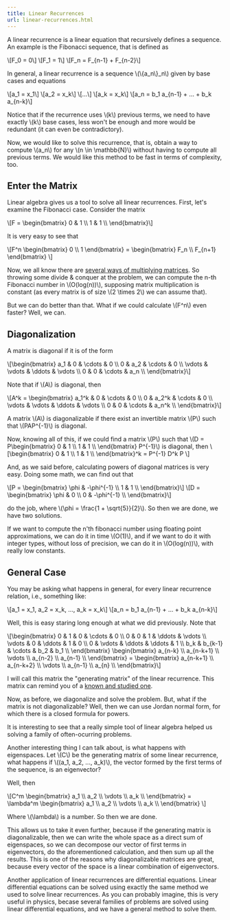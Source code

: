 ```yaml
---
title: Linear Recurrences
url: linear-recurrences.html
---
```



A linear recurrence is a linear equation that recursively defines a sequence. An example is the Fibonacci sequence, that is defined as

\\[F_0 = 0\\] 
\\[F_1 = 1\\]
\\[F_n = F_{n-1} + F_{n-2}\\]

<!--more-->

In general, a linear recurrence is a sequence \\(\\{a_n\\}_n\\) given by base cases and equations

\\[a_1 = x_1\\]
\\[a_2 = x_k\\]
\\[...\\]
\\[a_k = x_k\\]
\\[a_n = b_1 a_{n-1} + ... + b_k a_{n-k}\\]

Notice that if the recurrence uses \\(k\\) previous terms, we need to have exactly \\(k\\) base cases, less won't be enough and more would be redundant (it can even be contradictory).


Now, we would like to solve this recurrence, that is, obtain a way to compute \\(a_n\\) for any \\(n \\in \\mathbb{N}\\) without having to compute all previous terms. We would like this method to be fast in terms of complexity, too.


Enter the Matrix
----------------

Linear algebra gives us a tool to solve all linear recurrences. First, let's examine the Fibonacci case. Consider the matrix

\\[F = \\begin{bmatrix} 0 & 1 \\\\ 1 & 1 \\\\ \\end{bmatrix}\\]

It is very easy to see that 

\\[F^n \\begin{bmatrix} 0 \\\\ 1 \\end{bmatrix} = \\begin{bmatrix} F_n \\\\ F_{n+1} \\end{bmatrix} \\]

Now, we all know there are [several ways of multiplying matrices](https://en.wikipedia.org/wiki/Matrix_multiplication#Algorithms_for_efficient_matrix_multiplication). So throwing some divide & conquer at the problem, we can compute the n-th Fibonacci number in \\(O(log(n))\\), supposing matrix multiplication is constant (as every matrix is of size \\(2 \\times 2\\) we can assume that).

But we can do better than that. What if we could calculate \\(F^n\\) even faster? Well, we can.

Diagonalization
---------------

A matrix is diagonal if it is of the form

\\[\\begin{bmatrix}
a_1     & 0       & \\cdots & 0 \\\\
0       & a_2     & \\cdots & 0 \\\\
\\vdots & \\vdots & \\ddots & \\vdots \\\\
0       & 0       & \\cdots & a_n \\\\  \\end{bmatrix}\\]


Note that if \\(A\\) is diagonal, then 

\\[A^k =  \\begin{bmatrix}
a_1^k     & 0       & \\cdots & 0 \\\\
0       & a_2^k     & \\cdots & 0 \\\\
\\vdots & \\vdots & \\ddots & \\vdots \\\\
0       & 0       & \\cdots & a_n^k \\\\  \\end{bmatrix}\\]


A matrix \\(A\\) is diagonalizable if there exist an invertible matrix \\(P\\) such that \\(PAP^{-1}\\) is diagonal. 

Now, knowing all of this, if we could find a matrix \\(P\\) such that \\(D = P\\begin{bmatrix} 0 & 1 \\\\ 1 & 1 \\\\ \\end{bmatrix} P^{-1}\\) is diagonal, then \\[\\begin{bmatrix} 0 & 1 \\\\ 1 & 1 \\\\ \\end{bmatrix}^k = P^{-1} D^k P \\]

And, as we said before, calculating powers of diagonal matrices is very easy. Doing some math, we can find out that

\\[P = \\begin{bmatrix} \\phi & -\\phi^{-1} \\\\ 1 & 1 \\\\ \\end{bmatrix}\\]
\\[D = \\begin{bmatrix} \\phi & 0 \\\\ 0 & -\\phi^{-1} \\\\ \\end{bmatrix}\\]

do the job, where \\(\\phi = \\frac{1 + \\sqrt{5}}{2}\\). So then we are done, we have two solutions.

If we want to compute the n'th fibonacci number using floating point approximations, we can do it in time \\(O(1)\\), and if we want to do it with integer types, without loss of precision, we can do it in \\(O(log(n))\\), with really low constants.

General Case
------------
You may be asking what happens in general, for every linear recurrence relation, i.e., something like:

\\[a_1 = x_1, a_2 = x_k, ..., a_k = x_k\\]
\\[a_n = b_1 a_{n-1} + ... + b_k a_{n-k}\\]


Well, this is easy staring long enough at what we did previously. Note that


\\[\\begin{bmatrix}
0       & 1       & 0       & \\cdots & 0 \\\\
0       & 0       & 1       & \\ddots & \\vdots \\\\
\\vdots & 0       & \\ddots & 1       & 0 \\\\
0       & \\vdots & \\ddots & \\ddots & 1 \\\\
b_k     & b_{k-1} & \\cdots & b_2     & b_1 \\\\  \\end{bmatrix} \\begin{bmatrix}
a_{n-k}       \\\\
a_{n-k+1} \\\\
\\vdots   \\\\
a_{n-2}   \\\\
a_{n-1}   \\\\  \\end{bmatrix} = \\begin{bmatrix}
a_{n-k+1} \\\\
a_{n-k+2} \\\\
\\vdots   \\\\
a_{n-1}   \\\\
a_{n}     \\\\  \\end{bmatrix}\\]

I will call this matrix the "generating matrix" of the linear recurrence. This matrix can remind you of a [known and studied one](https://en.wikipedia.org/wiki/Companion_matrix).

Now, as before, we diagonalize and solve the problem. But, what if the matrix is not diagonalizable? Well, then we can use Jordan normal form, for which there is a closed formula for powers.

It is interesting to see that a really simple tool of linear algebra helped us solving a family of often-ocurring problems.

Another interesting thing I can talk about, is what happens with eigenspaces. Let \\(C\\) be the generating matrix of some linear recurrence, what happens if \\((a_1, a_2, ..., a_k)\\), the vector formed by the first terms of the sequence, is an eigenvector?

Well, then 

\\[C^m \\begin{bmatrix} a_1 \\\\ a_2 \\\\ \\vdots \\\\ a_k \\\\ \\end{bmatrix} = \\lambda^m  \\begin{bmatrix} a_1 \\\\ a_2 \\\\ \\vdots \\\\ a_k \\\\ \\end{bmatrix} \\]

Where \\(\\lambda\\) is a number. So then we are done. 

This allows us to take it even further, because if the generating matrix is diagonalizable, then we can write the whole space as a direct sum of eigenspaces, so we can decompose our vector of first terms in eigenvectors, do the aforementioned calculation, and then sum up all the results. This is one of the reasons why diagonalizable matrices are great, because every vector of the space is a linear combination of eigenvectors.

Another application of linear recurrences are differential equations. Linear differential equations can be solved using exactly the same method we used to solve linear recurrences. As you can probably imagine, this is very useful in physics, becase several families of problems are solved using linear differential equations, and we have a general method to solve them. 



